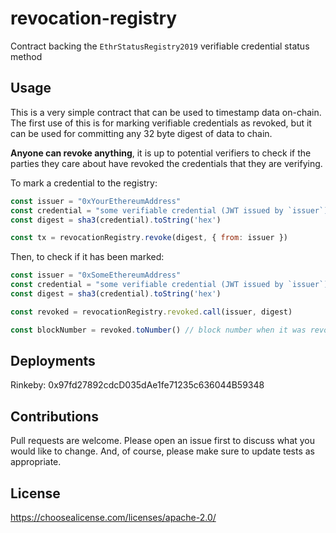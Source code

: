 # revocation-registry

Contract backing the `EthrStatusRegistry2019` verifiable credential status method

## Usage

This is a very simple contract that can be used to timestamp data on-chain.
The first use of this is for marking verifiable credentials as revoked, but it can be used for committing any
32 byte digest of data to chain.

**Anyone can revoke anything**, it is up to potential verifiers to check if the parties they care about have revoked
the credentials that they are verifying.

To mark a credential to the registry:

```javascript
const issuer = "0xYourEthereumAddress"
const credential = "some verifiable credential (JWT issued by `issuer`) but it can be any data since it gets hashed."
const digest = sha3(credential).toString('hex')

const tx = revocationRegistry.revoke(digest, { from: issuer })

```

Then, to check if it has been marked:
```javascript
const issuer = "0xSomeEthereumAddress"
const credential = "some verifiable credential (JWT issued by `issuer`) but it can be any data since it gets hashed."
const digest = sha3(credential).toString('hex')

const revoked = revocationRegistry.revoked.call(issuer, digest)

const blockNumber = revoked.toNumber() // block number when it was revoked by `issuer`, or 0 if it was not
```

## Deployments

Rinkeby: 0x97fd27892cdcD035dAe1fe71235c636044B59348

## Contributions

Pull requests are welcome.
Please open an issue first to discuss what you would like to change.
And, of course, please make sure to update tests as appropriate.

## License

https://choosealicense.com/licenses/apache-2.0/
